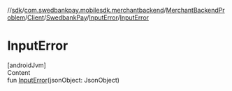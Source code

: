 //[sdk](../../../../../../index.md)/[com.swedbankpay.mobilesdk.merchantbackend](../../../../index.md)/[MerchantBackendProblem](../../../index.md)/[Client](../../index.md)/[SwedbankPay](../index.md)/[InputError](index.md)/[InputError](-input-error.md)



# InputError  
[androidJvm]  
Content  
fun [InputError](-input-error.md)(jsonObject: JsonObject)  



